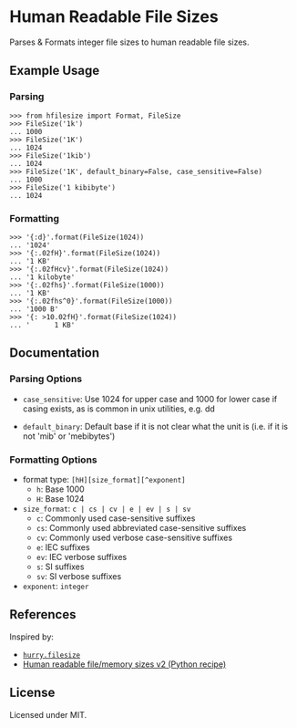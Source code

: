 # Human Readable File Sizes
Parses & Formats integer file sizes to human readable file sizes.

## Example Usage
### Parsing

    >>> from hfilesize import Format, FileSize
    >>> FileSize('1k')
    ... 1000
    >>> FileSize('1K')
    ... 1024
    >>> FileSize('1kib')
    ... 1024
    >>> FileSize('1K', default_binary=False, case_sensitive=False)
    ... 1000
    >>> FileSize('1 kibibyte')
    ... 1024

### Formatting

    >>> '{:d}'.format(FileSize(1024))
    ... '1024'
    >>> '{:.02fH}'.format(FileSize(1024))
    ... '1 KB'
    >>> '{:.02fHcv}'.format(FileSize(1024))
    ... '1 kilobyte'
    >>> '{:.02fhs}'.format(FileSize(1000))
    ... '1 KB'
    >>> '{:.02fhs^0}'.format(FileSize(1000))
    ... '1000 B'
    >>> '{: >10.02fH}'.format(FileSize(1024))
    ... '      1 KB'

## Documentation
### Parsing Options
- `case_sensitive`:
Use 1024 for upper case and 1000 for lower case if casing exists, as is common in unix utilities, e.g. dd

- `default_binary`:
Default base if it is not clear what the unit is (i.e. if it is not 'mib' or 'mebibytes')

### Formatting Options
- format type:      `[hH][size_format][^exponent]`
    - `h`:              Base 1000
    - `H`:              Base 1024
- `size_format`:    `c | cs | cv | e | ev | s | sv`
    - `c`:              Commonly used case-sensitive suffixes 
    - `cs`:             Commonly used abbreviated case-sensitive suffixes
    - `cv`:             Commonly used verbose case-sensitive suffixes
    - `e`:              IEC suffixes
    - `ev`:             IEC verbose suffixes
    - `s`:              SI suffixes
    - `sv`:             SI verbose suffixes
- `exponent`:       `integer`

## References
Inspired by:

- [`hurry.filesize`](https://pypi.python.org/pypi/hurry.filesize)
- [Human readable file/memory sizes v2 (Python recipe)](http://code.activestate.com/recipes/578323-human-readable-filememory-sizes-v2/)

## License
Licensed under MIT.
